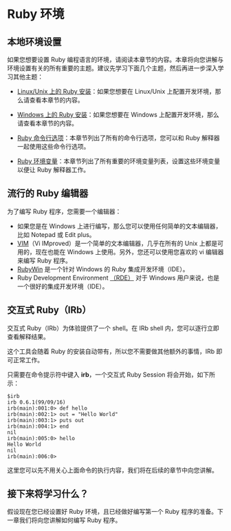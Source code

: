 # Ruby 环境

## 本地环境设置

如果您想要设置 Ruby 编程语言的环境，请阅读本章节的内容。本章将向您讲解与环境设置有关的所有重要的主题。建议先学习下面几个主题，然后再进一步深入学习其他主题：

*   [Linux/Unix 上的 Ruby 安装](ruby-installation-unix.md)：如果您想要在 Linux/Unix 上配置开发环境，那么请查看本章节的内容。

*   [Windows 上的 Ruby 安装](ruby-installation-windows.md)：如果您想要在 Windows 上配置开发环境，那么请查看本章节的内容。

*   [Ruby 命令行选项](ruby-command-line-options.md)：本章节列出了所有的命令行选项，您可以和 Ruby 解释器一起使用这些命令行选项。

*   [Ruby 环境变量](ruby-environment-variables.md)：本章节列出了所有重要的环境变量列表，设置这些环境变量以便让 Ruby 解释器工作。

## 流行的 Ruby 编辑器

为了编写 Ruby 程序，您需要一个编辑器：

*   如果您是在 Windows 上进行编写，那么您可以使用任何简单的文本编辑器，比如 Notepad 或 Edit plus。
*   [VIM](http://vim.sourceforge.net/)（Vi IMproved）是一个简单的文本编辑器，几乎在所有的 Unix 上都是可用的，现在也能在 Windows 上使用。另外，您还可以使用您喜欢的 vi 编辑器来编写 Ruby 程序。
*   [RubyWin](http://homepage1.nifty.com/markey/ruby/rubywin/index_e.html) 是一个针对 Windows 的 Ruby 集成开发环境（IDE）。
*   Ruby Development Environment [（RDE）](http://homepage2.nifty.com/sakazuki/rde_en/) 对于 Windows 用户来说，也是一个很好的集成开发环境（IDE）。

## 交互式 Ruby（IRb）

交互式 Ruby（IRb）为体验提供了一个 shell。在 IRb shell 内，您可以逐行立即查看解释结果。

这个工具会随着 Ruby 的安装自动带有，所以您不需要做其他额外的事情，IRb 即可正常工作。

只需要在命令提示符中键入 **irb**，一个交互式 Ruby Session 将会开始，如下所示：

```
$irb
irb 0.6.1(99/09/16)
irb(main):001:0> def hello
irb(main):002:1> out = "Hello World"
irb(main):003:1> puts out
irb(main):004:1> end
nil
irb(main):005:0> hello
Hello World
nil
irb(main):006:0>
```

这里您可以先不用关心上面命令的执行内容，我们将在后续的章节中向您讲解。

## 接下来将学习什么？

假设现在您已经设置好 Ruby 环境，且已经做好编写第一个 Ruby 程序的准备。下一章我们将向您讲解如何编写 Ruby 程序。
